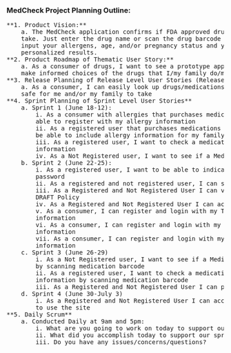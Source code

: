 
### MedCheck Project Planning Outline:
<pre>
**1. Product Vision:**
	a. The MedCheck application confirms if FDA approved drugs are safe for you to
	take. Just enter the drug name or scan the drug barcode that you want to check,
	input your allergens, age, and/or pregnancy status and you will see your
	personalized results.
**2. Product Roadmap of Thematic User Story:**
	a. As a consumer of drugs, I want to see a prototype application that helps me
	make informed choices of the drugs that I/my family do/may consume.
**3. Release Planning of Release Level User Stories (Release 1: July 03, 2015):**
	a. As a consumer, I can easily look up drugs/medications and find out if they are
	safe for me and/or my family to take
**4. Sprint Planning of Sprint Level User Stories**
	a. Sprint 1 (June 18-12):
		i. As a consumer with allergies that purchases medications, I want to be
		able to register with my allergy information
		ii. As a registered user that purchases medications for my family, I want to
		be able to include allergy information for my family
		iii. As a registered user, I want to check a medication against my saved
		information
		iv. As a Not Registered user, I want to see if a Medication is harmful to me
	b. Sprint 2 (June 22-25):
		i. As a registered user, I want to be able to indicate I've forgotten my
		password
		ii. As a registered and not registered user, I can submit questions
		iii. As a Registered and Not Registered User I can view the application
		DRAFT Policy
		iv. As a Registered and Not Registered User I can access a Help page
		v. As a consumer, I can register and login with my Twitter account
		information
		vi. As a consumer, I can register and login with my Facebook account
		information
		vii. As a consumer, I can register and login with my Google account
		information
	c. Sprint 3 (June 26-29)
		i. As a Not Registered user, I want to see if a Medication is harmful to me
		by scanning medication barcode
		ii. As a registered user, I want to check a medication against my saved
		information by scanning medication barcode
		iii. As a Registered and Not Registered User I can provide App feedback
	d. Sprint 4 (June 30-July 3)
		i. As a Registered and Not Registered User I can access a video about how
		to use the site
**5. Daily Scrum**
	a. Conducted Daily at 9am and 5pm:
		i. What are you going to work on today to support our sprint goals?
		ii. What did you accomplish today to support our sprint goals?
		iii. Do you have any issues/concerns/questions?
<pre>

